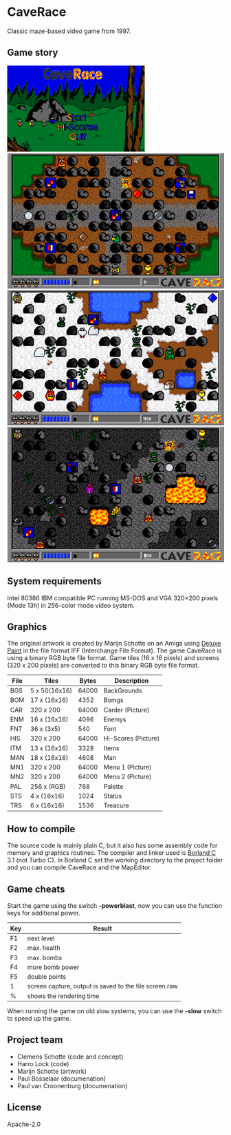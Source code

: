 # CaveRace

Classic maze-based video game from 1997.

## Game story

![menu1](Artwork/MENU1.png)
![demo1](Artwork/demo1.png)
![demo2](Artwork/demo2.png)
![demo3](Artwork/demo3.png)

## System requirements

Intel 80386 IBM compatible PC running MS-DOS and VGA 320×200 pixels (Mode 13h) in 256-color mode video system.

## Graphics

The original artwork is created by Marijn Schotte on an Amiga using [Deluxe Paint] in the file format IFF (Interchange File Format). The game CaveRace is using a binary RGB byte file format. Game tiles (16 x 16 pixels) and screens (320 x 200 pixels) are converted to this binary RGB byte file format.

| File | Tiles         | Bytes   | Description |
| ---- | ------------- | ------- | ----------- |
| BGS  | 5 x 50(16x16) | 64000   | BackGrounds
| BOM  | 17 x (16x16)  | 4352    | Bomgs
| CAR  | 320 x 200     | 64000   | Carder (Picture)
| ENM  | 16 x (16x16)  | 4096    | Enemys
| FNT  | 36 x (3x5)    | 540     | Font
| HIS  | 320 x 200     | 64000   | Hi-Scores (Picture)
| ITM  | 13 x (16x16)  | 3328    | Items
| MAN  | 18 x (16x16)  | 4608    | Man
| MN1  | 320 x 200     | 64000   | Menu 1 (Picture)
| MN2  | 320 x 200     | 64000   | Menu 2 (Picture)
| PAL  | 256 x (RGB)   | 768     | Palette
| STS  | 4 x (16x16)   | 1024    | Status
| TRS  | 6 x (16x16)   | 1536    | Treacure

## How to compile

The source code is mainly plain C, but it also has some assembly code for memory and graphics routines. The compiler and linker used is [Borland C] 3.1 (not Turbo C). In Borland C set the working directory to the project folder and you can compile CaveRace and the MapEditor.

## Game cheats

Start the game using the switch **-powerblast**, now you can use the function keys for additional power.

| Key | Result |
| --- | ------ |
| F1  | next level
| F2  | max. health
| F3  | max. bombs
| F4  | more bomb power
| F5  | double points
| 1   | screen capture, output is saved to the file screen.raw
| %   | shows the rendering time

When running the game on old slow systems, you can use the **-slow** switch to speed up the game.

## Project team 

- Clemens Schotte (code and concept)
- Harro Lock (code)
- Marijn Schotte (artwork)
- Paul Bosselaar (documenation)
- Paul van Croonenburg (documenation)

## License

Apache-2.0

[Borland C]: <https://en.wikipedia.org/wiki/Borland_C%2B%2B>
[Deluxe Paint]: <https://en.wikipedia.org/wiki/Deluxe_Paint>
